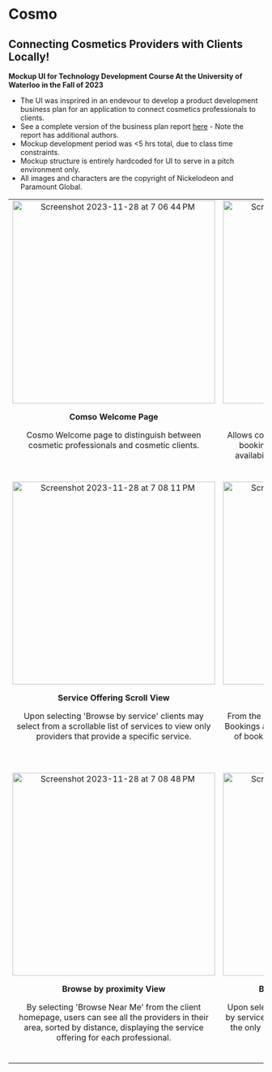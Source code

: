 # Cosmo
## Connecting Cosmetics Providers with Clients Locally!

 **Mockup UI for Technology Development Course At the University of Waterloo in the Fall of 2023**
 - The UI was insprired in an endevour to develop a product development business plan for an application to connect cosmetics professionals to clients.
 - See a complete version of the business plan report [here](https://github.com/JRomeroRepositories/Cosmo_Mockup/files/13517918/Cosmo.Product.Development.Business.Plan.-.Team.2.-.SCBUS.323.-.Fall.2023.-.University.of.Waterloo.pdf) - Note the report has additional authors.
 - Mockup development period was <5 hrs total, due to class time constraints.
 - Mockup structure is entirely hardcoded for UI to serve in a pitch environment only.
 - All images and characters are the copyright of Nickelodeon and Paramount Global.


<table>
  <tr>
    <td valign="top" align="center" width="33%">
      <img width="400" alt="Screenshot 2023-11-28 at 7 06 44 PM" src="https://github.com/JRomeroRepositories/Cosmo_Mockup/assets/93905778/4704eb6b-9e0d-4cf5-932d-b646418945bc">
      <p><strong>Comso Welcome Page</strong></p>
      <p>Cosmo Welcome page to distinguish between cosmetic professionals and cosmetic clients.</p>
    </td>
    <td valign="top" align="center" width="33%">
      <img width="400" alt="Screenshot 2023-11-28 at 7 06 52 PM" src="https://github.com/JRomeroRepositories/Cosmo_Mockup/assets/93905778/e2973d7b-f5e6-4cd9-bd6c-76e51674b858">
      <p><strong>Professional Homepage</strong></p>
      <p>Allows cosmetic professionals to view their current bookings and booking requests, update their availability, and make changes to their account information.</p>
    </td>
    <td valign="top" align="center" width="33%">
      <img width="400" alt="Screenshot 2023-11-28 at 7 06 34 PM" src="https://github.com/JRomeroRepositories/Cosmo_Mockup/assets/93905778/0812401e-8f5d-4ba6-91f1-c90f6bff4c74">
      <p><strong>Client Homepage</strong></p>
      <p>Allows cosmetics professionals to browse providers by proximity or service type.</p>
    </td>
  </tr>
   <tr>
    <td valign="top" align="center" width="33%">
      <img width="400" alt="Screenshot 2023-11-28 at 7 08 11 PM" src="https://github.com/JRomeroRepositories/Cosmo_Mockup/assets/93905778/1726517c-29bd-4388-a508-801589ef3022">
      <p><strong>Service Offering Scroll View</strong></p>
      <p>Upon selecting 'Browse by service' clients may select from a scrollable list of services to view only providers that provide a specific service.</p>
    </td>
    <td valign="top" align="center" width="33%">
      <img width="400" alt="Screenshot 2023-11-28 at 7 09 23 PM" src="https://github.com/JRomeroRepositories/Cosmo_Mockup/assets/93905778/6857aa11-621d-425e-91f7-a6cbd4592ff5">
      <p><strong>Bookings View</strong></p>
      <p>From the professional’s homepage, selecting 'View Bookings and Requests' navigates to a scrollable list of bookings that can be managed upon tapping individual client bookings.</p>
    </td>
    <td valign="top" align="center" width="33%">
      <img width="400" alt="Screenshot 2023-11-28 at 7 12 38 PM" src="https://github.com/JRomeroRepositories/Cosmo_Mockup/assets/93905778/11a1a080-3f35-422a-9bee-3826e5dae92c">
      <p><strong>Update Availability</strong></p>
      <p>From the professional’s homepage, users can choose 'Update availability' to navigate to a calendar view where they can set their availability explicitly. Clients can view their availability and book accordingly.</p>
    </td>
  </tr>
 <tr>
    <td valign="top" align="center" width="33%">
      <img width="400" alt="Screenshot 2023-11-28 at 7 08 48 PM" src="https://github.com/JRomeroRepositories/Cosmo_Mockup/assets/93905778/f64e9b37-2335-42db-8b33-890f78327156">
      <p><strong>Browse by proximity View</strong></p>
      <p>By selecting 'Browse Near Me' from the client homepage, users can see all the providers in their area, sorted by distance, displaying the service offering for each professional.</p>
    </td>
    <td valign="top" align="center" width="33%">
      <img width="400" alt="Screenshot 2023-11-28 at 7 11 21 PM" src="https://github.com/JRomeroRepositories/Cosmo_Mockup/assets/93905778/4a312a8f-f641-4796-9bd3-23e842712e96">
      <p><strong>Browse by Service Offering View </strong></p>
      <p>Upon selecting a specific service from the 'browse by services' list as shown in fig 1D, clients can view the only providers who offer a specific service, in this case Hair Coloring.</p>
    </td>
    <td valign="top" align="center" width="33%">
      <img width="400" alt="Screenshot 2023-11-28 at 7 09 04 PM" src="https://github.com/JRomeroRepositories/Cosmo_Mockup/assets/93905778/02cf64ef-078f-40f0-b9d1-0a011f3e7c96">
      <p><strong>Cosmetics Provider Info Card View</strong></p>
      <p>Selecting a provider (fig 1G, 1H) navigates to provider profile: service and price, star rating, bio, top rated review, and photos of past work. Select book now to view availability and set an appointment!</p>
    </td>
</table>
